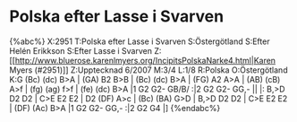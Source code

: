 # Polska efter Lasse i Svarven

{%abc%}
X:2951
T:Polska efter Lasse i Svarven
S:Östergötland
S:Efter Helén Erikkson
S:Efter Lasse i Svarven
Z:[[http://www.bluerose.karenlmyers.org/IncipitsPolskaNarke4.html|Karen Myers (#2951)]]
Z:Upptecknad 6/2007
M:3/4
L:1/8
R:Polska
O:Östergötland
K:G
(Bc) (dc) B>A | (GA) B2 B>B | (Bc) (dc) B>A | (FG) A2 A>A |
(AB) (cB) A>f | (fg) (ag) f>f | (fe) (dc) B>A |1 G2 G2- GB/B/ :|2 G2 G2- GG,- ||
|: B,>D D2 D2 | C>E E2 E2 | D2 (DF) A>c | (Bc) (BA) G>D |
B,>D D2 D2 | C>E E2 E2 | (DF) (Ac) B>A |1 G2 G2- GG,- :|2 G2 G4 |]
{%endabc%}

